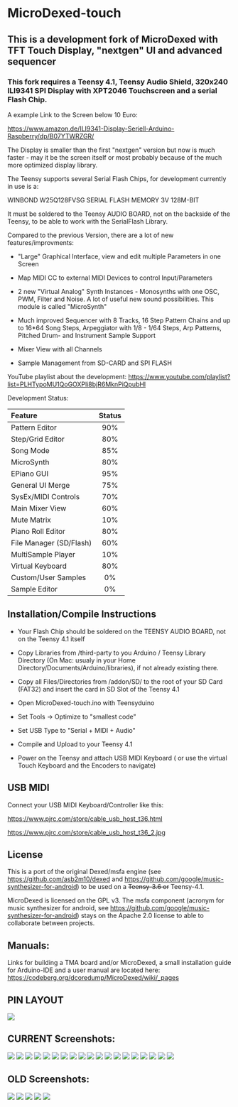 # MicroDexed-touch

## This is a development fork of MicroDexed with TFT Touch Display, "nextgen" UI and advanced sequencer

### This fork requires a Teensy 4.1,  Teensy Audio Shield, 320x240 ILI9341 SPI Display with XPT2046 Touchscreen and a serial Flash Chip.

A example Link to the Screen below 10 Euro:

https://www.amazon.de/ILI9341-Display-Seriell-Arduino-Raspberry/dp/B07YTWRZGR/ 

The Display is smaller than the first "nextgen" version but now is much faster - may it be the screen itself or most probably because of the much more optimized display library.

The Teensy supports several Serial Flash Chips, for development currently in use is a:

WINBOND W25Q128FVSG SERIAL FLASH MEMORY 3V 128M-BIT

It must be soldered to the Teensy AUDIO BOARD, not on the backside of the Teensy, to be able to work with the SerialFlash Library.

Compared to the previous Version, there are a lot of new features/improvments:

* "Large" Graphical Interface, view and edit multiple Parameters in one Screen

* Map MIDI CC to external MIDI Devices to control Input/Parameters

* 2 new "Virtual Analog" Synth Instances -  Monosynths with one OSC, PWM, Filter and Noise. A lot of useful new sound possibilities. This module is called "MicroSynth"

* Much improved Sequencer with 8 Tracks, 16 Step Pattern Chains and up to 16*64 Song Steps, Arpeggiator with 1/8 - 1/64 Steps, Arp Patterns, Pitched Drum- and Instrument Sample Support

* Mixer View with all Channels

* Sample Management from SD-CARD and SPI FLASH

YouTube playlist about the development:
https://www.youtube.com/playlist?list=PLHTypoMU1QoGOXPli8bjR6MknPiQpubHl

Development Status:

| Feature | Status |   
|:-----------|:-----------:| 
| Pattern Editor | 90% |
| Step/Grid Editor | 80% |
| Song Mode| 85% |
| MicroSynth | 80% |
| EPiano GUI | 95% |
| General UI Merge | 75% |
| SysEx/MIDI Controls | 70% |
| Main Mixer View | 60% |
| Mute Matrix | 10% |
| Piano Roll Editor | 80% |
| File Manager (SD/Flash) | 60% |
| MultiSample Player | 10% |
| Virtual Keyboard | 80% |
| Custom/User Samples | 0% |
| Sample Editor | 0% |

## Installation/Compile Instructions

* Your Flash Chip should be soldered on the TEENSY AUDIO BOARD, not on the Teensy 4.1 itself

* Copy Libraries from /third-party to you Arduino / Teensy Library Directory (On Mac: usualy in your Home Directory/Documents/Arduino/libraries), if not already existing there.

* Copy all Files/Directories from /addon/SD/ to the root of your SD Card (FAT32) and insert the card in SD Slot of the Teensy 4.1

* Open MicroDexed-touch.ino with Teensyduino

* Set Tools -> Optimize to "smallest code"

* Set USB Type to "Serial + MIDI + Audio"

* Compile and Upload to your Teensy 4.1

* Power on the Teensy and attach USB MIDI Keyboard ( or use the virtual Touch Keyboard and the Encoders to navigate)

## USB MIDI

Connect your USB MIDI Keyboard/Controller like this:

https://www.pjrc.com/store/cable_usb_host_t36.html

https://www.pjrc.com/store/cable_usb_host_t36_2.jpg

## License

This is a port of the original Dexed/msfa engine (see https://github.com/asb2m10/dexed and https://github.com/google/music-synthesizer-for-android) to be used on a ~~Teensy-3.6 or~~ Teensy-4.1.

MicroDexed is licensed on the GPL v3. The msfa component (acronym for music synthesizer for android, see https://github.com/google/music-synthesizer-for-android) stays on the Apache 2.0 license to able to collaborate between projects.

## Manuals:

Links for building a TMA board and/or MicroDexed, a small installation guide for Arduino-IDE and a user manual are located here: https://codeberg.org/dcoredump/MicroDexed/wiki/_pages


## PIN LAYOUT

<img src="https://codeberg.org/positionhigh/MicroDexed-touch/raw/branch/main/doc/pin_layout_t41.png" >

## CURRENT Screenshots:

<img src="https://codeberg.org/positionhigh/MicroDexed-touch/raw/branch/main/addon/microDexedRemoteConsole/Screenshots/microdexed-002771.png" >
<img src="https://codeberg.org/positionhigh/MicroDexed-touch/raw/branch/main/addon/microDexedRemoteConsole/Screenshots/microdexed-002496.png" >
<img src="https://codeberg.org/positionhigh/MicroDexed-touch/raw/branch/main/addon/microDexedRemoteConsole/Screenshots/microdexed-004831.png" >
<img src="https://codeberg.org/positionhigh/MicroDexed-touch/raw/branch/main/addon/microDexedRemoteConsole/Screenshots/microdexed-004427.png" >
<img src="https://codeberg.org/positionhigh/MicroDexed-touch/raw/branch/main/addon/microDexedRemoteConsole/Screenshots/microdexed-003657.png" >
<img src="https://codeberg.org/positionhigh/MicroDexed-touch/raw/branch/main/addon/microDexedRemoteConsole/Screenshots/microdexed-000674.png" >
<img src="https://codeberg.org/positionhigh/MicroDexed-touch/raw/branch/main/addon/microDexedRemoteConsole/Screenshots/microdexed-008906.png" >
<img src="https://codeberg.org/positionhigh/MicroDexed-touch/raw/branch/main/addon/microDexedRemoteConsole/Screenshots/microdexed-008295.png" >
<img src="https://codeberg.org/positionhigh/MicroDexed-touch/raw/branch/main/addon/microDexedRemoteConsole/Screenshots/microdexed-007285.png" >
<img src="https://codeberg.org/positionhigh/MicroDexed-touch/raw/branch/main/addon/microDexedRemoteConsole/Screenshots/microdexed-006607.png" >
<img src="https://codeberg.org/positionhigh/MicroDexed-touch/raw/branch/main/addon/microDexedRemoteConsole/Screenshots/microdexed-006217.png" >
<img src="https://codeberg.org/positionhigh/MicroDexed-touch/raw/branch/main/addon/microDexedRemoteConsole/Screenshots/microdexed-005944.png" >
<img src="https://codeberg.org/positionhigh/MicroDexed-touch/raw/branch/main/addon/microDexedRemoteConsole/Screenshots/microdexed-004923.png" >
<img src="https://codeberg.org/positionhigh/MicroDexed-touch/raw/branch/main/addon/microDexedRemoteConsole/Screenshots/microdexed-004020.png" >
<img src="https://codeberg.org/positionhigh/MicroDexed-touch/raw/branch/main/addon/microDexedRemoteConsole/Screenshots/microdexed-003602.png" >
<img src="https://codeberg.org/positionhigh/MicroDexed-touch/raw/branch/main/addon/microDexedRemoteConsole/Screenshots/microdexed-002562.png" >
<img src="https://codeberg.org/positionhigh/MicroDexed-touch/raw/branch/main/addon/microDexedRemoteConsole/Screenshots/microdexed-001897.png" >
<img src="https://codeberg.org/positionhigh/MicroDexed-touch/raw/branch/main/addon/microDexedRemoteConsole/Screenshots/microdexed-000728.png" >
<img src="https://codeberg.org/positionhigh/MicroDexed-touch/raw/branch/main/addon/microDexedRemoteConsole/Screenshots/microdexed-004720.png" >



## OLD Screenshots:

<img src="https://codeberg.org/positionhigh/MicroDexed-touch/raw/branch/main/addon/microDexedRemoteConsole/Screenshots/microdexed-007090.png" >

<img src="https://codeberg.org/positionhigh/MicroDexed-touch/raw/branch/main/addon/microDexedRemoteConsole/Screenshots/microdexed-008759.png" >

<img src="https://codeberg.org/positionhigh/MicroDexed-touch/raw/branch/main/addon/microDexedRemoteConsole/Screenshots/microdexed-009681.png" >

<img src="https://codeberg.org/positionhigh/MicroDexed-touch/raw/branch/main/addon/microDexedRemoteConsole/Screenshots/microdexed-019427.png" >

<img src="https://codeberg.org/positionhigh/MicroDexed-touch/raw/branch/main/addon/microDexedRemoteConsole/Screenshots/microdexed-022644.png" >

